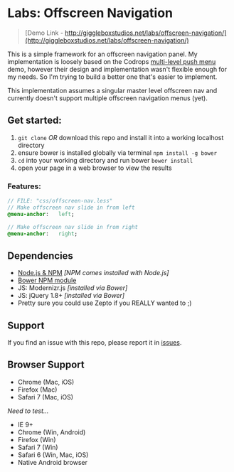 
# Labs: Offscreen Navigation

> [Demo Link - http://giggleboxstudios.net/labs/offscreen-navigation/](http://giggleboxstudios.net/labs/offscreen-navigation/)

This is a simple framework for an offscreen navigation panel. My implementation is loosely based on the Codrops [multi-level push menu](http://tympanus.net/codrops/2013/08/13/multi-level-push-menu/) demo, however their design and implementation wasn't flexible enough for my needs. So I'm trying to build a better one that's easier to implement.

This implementation assumes a singular master level offscreen nav and currently doesn't support multiple offscreen navigation menus (yet).


## Get started:
1. `git clone` _OR_ download this repo and install it into a working localhost directory
1. ensure bower is installed globally via terminal `npm install -g bower`
1. `cd` into your working directory and run bower `bower install`
1. open your page in a web browser to view the results


### Features:

``` sass
// FILE: "css/offscreen-nav.less"
// Make offscreen nav slide in from left
@menu-anchor:   left;

// Make offscreen nav slide in from right
@menu-anchor:   right;
```


## Dependencies
- [Node.js &amp; NPM](http://nodejs.org/) _[NPM comes installed with Node.js]_
- [Bower NPM module](https://www.npmjs.org/package/bower)
- JS: Modernizr.js _[installed via Bower]_
- JS: jQuery 1.8+ _[installed via Bower]_
- Pretty sure you could use Zepto if you REALLY wanted to ;)


## Support
If you find an issue with this repo, please report it in [issues](https://github.com/GiggleboxStudios/labs-offscreen-navigation/issues).


## Browser Support
- Chrome (Mac, iOS)
- Firefox (Mac)
- Safari 7 (Mac, iOS)

_Need to test..._
- IE 9+
- Chrome (Win, Android)
- Firefox (Win)
- Safari 7 (Win)
- Safari 6 (Win, Mac, iOS)
- Native Android browser
